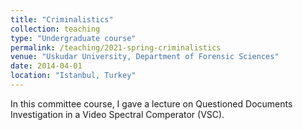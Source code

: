 ```yaml
---
title: "Criminalistics"
collection: teaching
type: "Undergraduate course"
permalink: /teaching/2021-spring-criminalistics
venue: "Uskudar University, Department of Forensic Sciences"
date: 2014-04-01
location: "Istanbul, Turkey"
---
```


In this committee course, I gave a lecture on Questioned Documents Investigation in a Video Spectral Comperator (VSC).